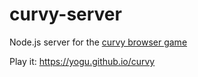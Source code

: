 curvy-server
============

Node.js server for the [curvy browser game](https://github.com/Yogu/curvy/)

Play it: https://yogu.github.io/curvy
